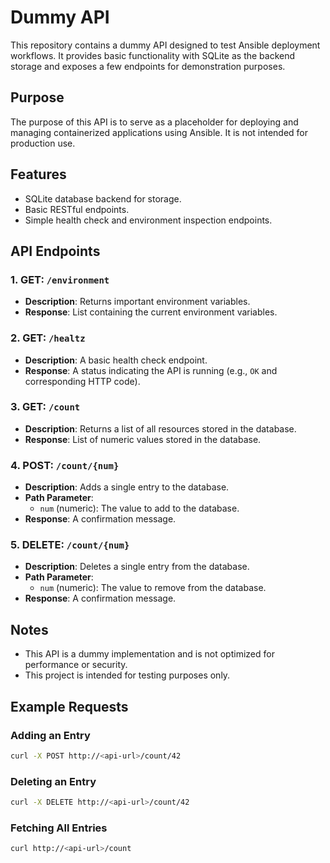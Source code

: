 # Dummy API

This repository contains a dummy API designed to test Ansible deployment workflows. It provides basic functionality with SQLite as the backend storage and exposes a few endpoints for demonstration purposes.

## Purpose

The purpose of this API is to serve as a placeholder for deploying and managing containerized applications using Ansible. It is not intended for production use.

## Features

- SQLite database backend for storage.
- Basic RESTful endpoints.
- Simple health check and environment inspection endpoints.

## API Endpoints

### 1. **GET: `/environment`**
   - **Description**: Returns important environment variables.
   - **Response**: List containing the current environment variables.

### 2. **GET: `/healtz`**
   - **Description**: A basic health check endpoint.
   - **Response**: A status indicating the API is running (e.g., `OK` and corresponding HTTP code).

### 3. **GET: `/count`**
   - **Description**: Returns a list of all resources stored in the database.
   - **Response**: List of numeric values stored in the database.

### 4. **POST: `/count/{num}`**
   - **Description**: Adds a single entry to the database.
   - **Path Parameter**:
     - `num` (numeric): The value to add to the database.
   - **Response**: A confirmation message.

### 5. **DELETE: `/count/{num}`**
   - **Description**: Deletes a single entry from the database.
   - **Path Parameter**:
     - `num` (numeric): The value to remove from the database.
   - **Response**: A confirmation message.

## Notes

- This API is a dummy implementation and is not optimized for performance or security.
- This project is intended for testing purposes only.

## Example Requests

### Adding an Entry

```bash
curl -X POST http://<api-url>/count/42
```

### Deleting an Entry

```bash
curl -X DELETE http://<api-url>/count/42
```

### Fetching All Entries

```bash
curl http://<api-url>/count
```